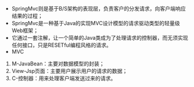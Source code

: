 - SpringMvc则是基于B/S架构的表现层，负责客户的分发请求，向客户端响应结果的过程；
- SpringMvc是一种基于Java的实现MVC设计模型的请求驱动类型的轻量级Web框架；
- 它通过一套注解，让一个简单的Java类成为了处理请求的控制器，而无须实现任何接口，只是RESETful编程风格的请求。
- MVC
1. M-JavaBean：主要对数据模型的封装；
2. View-Jsp页面：主要用户展示用户的请求的数据；
3. C-控制器：用来处理客户端发送过来的请求。